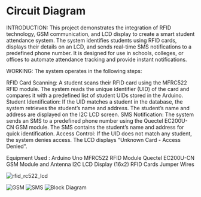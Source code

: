 # Circuit Diagram

INTRODUCTION:
This project demonstrates the integration of RFID technology, GSM communication, and LCD display to create a smart student attendance system. The system identifies students using RFID cards, displays their details on an LCD, and sends real-time SMS notifications to a predefined phone number. It is designed for use in schools, colleges, or offices to automate attendance tracking and provide instant notifications.

WORKING:
The system operates in the following steps:

RFID Card Scanning:
A student scans their RFID card using the MFRC522 RFID module.
The system reads the unique identifier (UID) of the card and compares it with a predefined list of student UIDs stored in the Arduino.
Student Identification:
If the UID matches a student in the database, the system retrieves the student’s name and address.
The student’s name and address are displayed on the I2C LCD screen.
SMS Notification:
The system sends an SMS to a predefined phone number using the Quectel EC200U-CN GSM module.
The SMS contains the student’s name and address for quick identification.
Access Control:
If the UID does not match any student, the system denies access.
The LCD displays "Unknown Card - Access Denied".

Equipment Used :
Arduino Uno
MFRC522 RFID Module
Quectel EC200U-CN GSM Module and Antenna
I2C LCD Display (16x2)
RFID Cards
Jumper Wires

![rfid_rc522_lcd](https://github.com/user-attachments/assets/96a42e0b-5474-4718-83ea-577f20608999)

![GSM](https://github.com/user-attachments/assets/88db434a-2825-44f9-afb8-824d1ff978fa)
![SMS](https://github.com/user-attachments/assets/21af0887-94e4-4353-aeb1-3dbc92465c25)
![Block Diagram](https://github.com/user-attachments/assets/e9d737a5-3676-45f6-88b3-c0256156e4af)
